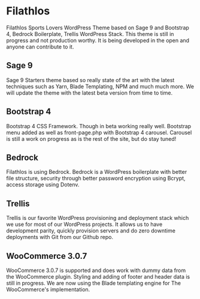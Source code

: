# Filathlos

Filathlos Sports Lovers WordPress Theme based on Sage 9 and Bootstrap 4, Bedrock Boilerplate, Trellis WordPress Stack. This theme is still in progress and not production worthy. It is being developed in the open and anyone can contribute to it.

## Sage 9
Sage 9 Starters theme based so really state of the art with the latest techniques such as Yarn, Blade Templating, NPM and much much more. We will update the theme with the latest beta version from time to time.

## Bootstrap 4
Bootstrap 4 CSS Framework. Though in beta working really well. Bootstrap menu added as well as front-page.php with Bootstrap 4 carousel. Carousel is still a work on progress as is the rest of the site, but do stay tuned!

## Bedrock
Filathlos is using Bedrock. Bedrock is a WordPress boilerplate with better file structure, security through better password encryption using Bcrypt, access storage using Dotenv.

## Trellis
Trellis is our favorite WordPress provisioning and deployment stack which we use for most of our WordPress projects. It allows us to have development parity, quickly provision servers and do zero downtime deployments with Git from our Github repo.

## WooCommerce 3.0.7
WooCommerce 3.0.7 is supported and does work with dummy data from the WooCommerce plugin. Styling and adding of footer and header data is still in progress. We are now using the Blade templating engine for The WooCommerce's implementation.
